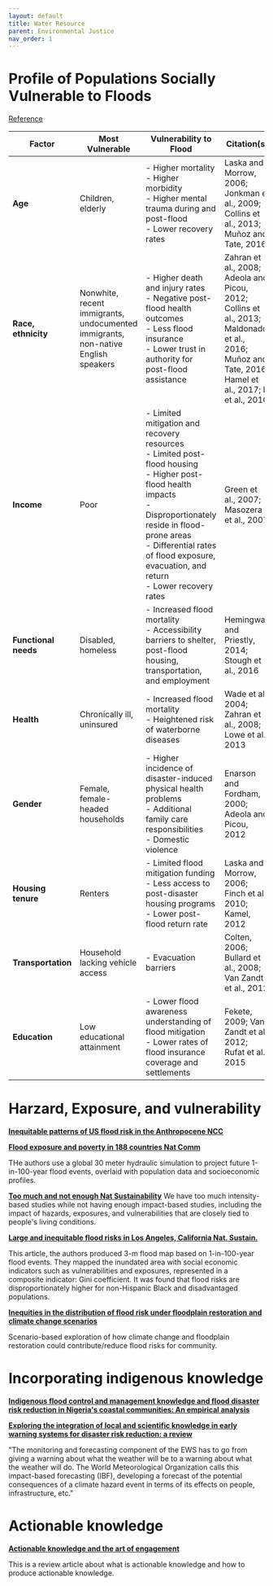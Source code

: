 ```yaml
---
layout: default
title: Water Resource
parent: Environmental Justice
nav_order: 1
---
```


# Profile of Populations Socially Vulnerable to Floods

[Reference](https://nap.nationalacademies.org/read/25381/chapter/6#55)

| Factor            | Most Vulnerable                                         | Vulnerability to Flood                                                                 | Citation(s)                                                                 | Potential Indicators                     |
|------------------|--------------------------------------------------------|--------------------------------------------------------------------------------------|----------------------------------------------------------------------------|-----------------------------------------|
| **Age**         | Children, elderly                                      | - Higher mortality  <br> - Higher morbidity  <br> - Higher mental trauma during and post-flood  <br> - Lower recovery rates | Laska and Morrow, 2006; Jonkman et al., 2009; Collins et al., 2013; Muñoz and Tate, 2016 | % Children <br> % Elderly               |
| **Race, ethnicity** | Nonwhite, recent immigrants, undocumented immigrants, non-native English speakers | - Higher death and injury rates  <br> - Negative post-flood health outcomes  <br> - Less flood insurance  <br> - Lower trust in authority for post-flood assistance | Zahran et al., 2008; Adeola and Picou, 2012; Collins et al., 2013; Maldonado et al., 2016; Muñoz and Tate, 2016; Hamel et al., 2017; Li et al., 2010 | % Black <br> % Hispanic <br> % Asian <br> % Native American <br> % Nonwhite <br> % English proficient |
| **Income**      | Poor                                                  | - Limited mitigation and recovery resources  <br> - Limited post-flood housing  <br> - Higher post-flood health impacts  <br> - Disproportionately reside in flood-prone areas <br> - Differential rates of flood exposure, evacuation, and return  <br> - Lower recovery rates | Green et al., 2007; Masozera et al., 2007 | Per capita income <br> % Poverty       |
| **Functional needs** | Disabled, homeless                                  | - Increased flood mortality  <br> - Accessibility barriers to shelter, post-flood housing, transportation, and employment | Hemingway and Priestly, 2014; Stough et al., 2016 | % Disabled <br> % Social security recipients |
| **Health**      | Chronically ill, uninsured                            | - Increased flood mortality  <br> - Heightened risk of waterborne diseases | Wade et al., 2004; Zahran et al., 2008; Lowe et al., 2013 | % Uninsured                             |
| **Gender**      | Female, female-headed households                      | - Higher incidence of disaster-induced physical health problems  <br> - Additional family care responsibilities  <br> - Domestic violence | Enarson and Fordham, 2000; Adeola and Picou, 2012 | % Female <br> % Female-headed household |
| **Housing tenure** | Renters                                             | - Limited flood mitigation funding  <br> - Less access to post-disaster housing programs  <br> - Lower post-flood return rate | Laska and Morrow, 2006; Finch et al., 2010; Kamel, 2012 | % Renters <br> Rental burden           |
| **Transportation** | Household lacking vehicle access                     | - Evacuation barriers | Colten, 2006; Bullard et al., 2008; Van Zandt et al., 2012 | % Households without car ownership     |
| **Education**   | Low educational attainment                            | - Lower flood awareness understanding of flood mitigation  <br> - Lower rates of flood insurance coverage and settlements | Fekete, 2009; Van Zandt et al., 2012; Rufat et al., 2015 | % High school degree                   |

# Harzard, Exposure, and vulnerability
[__Inequitable patterns of US flood risk in the Anthropocene NCC__](https://www.nature.com/articles/s41558-021-01265-6.)

__[Flood exposure and poverty in 188 countries Nat Comm](https://www.nature.com/articles/s41467-022-30727-4)__

THe authors use a global 30 meter hydraulic simulation to project future 1-in-100-year flood events, overlaid with population data and socioeconomic profiles.

__[Too much and not enough Nat Sustainability](https://www.nature.com/articles/s41893-021-00766-8)__
We have too much intensity-based studies while not having enough impact-based studies, including the impact of hazards, exposures, and vulnerabilities that are closely tied to people's living conditions.

__[Large and inequitable flood risks in Los Angeles, California Nat. Sustain.](https://www.nature.com/articles/s41893-022-00977-7)__

This article, the authors produced 3-m flood map based on 1-in-100-year flood events. They mapped the inundated area with social economic indicators such as vulnerabilities and exposures, represented in a composite indicator: Gini coefficient. It was found that flood risks are disproportionately higher for non-Hispanic Black and disadvantaged populations.

__[Inequities in the distribution of flood risk under floodplain restoration and climate change scenarios](https://besjournals.onlinelibrary.wiley.com/doi/10.1002/pan3.10290)__

Scenario-based exploration of how climate change and floodplain restoration could contribute/reduce flood risks for community.

# Incorporating indigenous knowledge

__[Indigenous flood control and management knowledge and flood disaster risk reduction in Nigeria's coastal communities: An empirical analysis](https://www.sciencedirect.com/science/article/abs/pii/S2212420921000455)__

__[Exploring the integration of local and scientific knowledge in early warning systems for disaster risk reduction: a review](https://link.springer.com/epdf/10.1007/s11069-022-05468-8?sharing_token=GLlBp6dbdpL7Vjs6fuB-Lfe4RwlQNchNByi7wbcMAY7RsoLXhjzfsUSvPd7GIkYCozLZN4Q8uR_zKb-_anrE8kANNw79S5mIHb7Z2KmXjD_gTS4aBzdVT5YjF1tt92lOnVpCnr5nsj20JvFNz6-wh58p1fEXPHQ5AcMOskleNvA%3D)__

"The monitoring and forecasting component of the EWS has to go from giving a warning about what the weather will be to a warning about what the weather will do. The World Meteorological Organization calls this impact-based forecasting (IBF), developing a forecast of the potential consequences of a climate hazard event in terms of its effects on people, infrastructure, etc."

# Actionable knowledge
__[Actionable knowledge and the art of engagement](https://www.sciencedirect.com/science/article/abs/pii/S1877343520300026)__

This is a review article about what is actionable knowledge and how to produce actionable knowledge.

